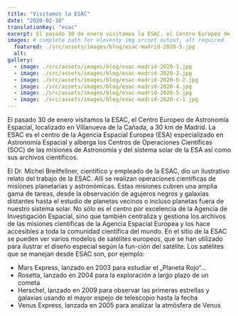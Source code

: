 ```yaml
---
title: "Visitamos la ESAC"
date: "2020-02-10"
translationKey: "esac"
excerpt: El pasado 30 de enero visitamos la ESAC, el Centro Europeo de Astronomía Espacial, localizado en Villanueva de la Cañada, a 30 km de Madrid.
images: # complete path for eleventy img srcset output, alt required
  featured: ./src/assets/images/blog/esac-madrid-2020-5.jpg
  alt:
gallery:
  - image: ./src/assets/images/blog/esac-madrid-2020-1.jpg
  - image: ./src/assets/images/blog/esac-madrid-2020-2.jpg
  - image: ./src/assets/images/blog/esac-madrid-2020-b-2.jpg
  - image: ./src/assets/images/blog/esac-madrid-2020-4.jpg
  - image: ./src/assets/images/blog/esac-madrid-2020-5.jpg
  - image: ./src/assets/images/blog/esac-madrid-2020-c-1.jpg
---
```


El pasado 30 de enero visitamos la ESAC, el Centro Europeo de Astronomía Espacial, localizado en Villanueva de la Cañada, a 30 km de Madrid. La ESAC es el centro de la Agencia Espacial Europea (ESA) especializado en Astronomía Espacial y alberga los Centros de Operaciones Científicas (SOC) de las misiones de Astronomía y del sistema solar de la ESA así como sus archivos científicos.

El Dr. Michel Breitfellner, científico y empleado de la ESAC, dio un ilustrativo relato del trabajo de la ESAC. Allí se realizan operaciones científicas de misiones planetarias y astronómicas. Estas misiones cubren una amplia gama de tareas, desde la observación de agujeros negros y galaxias distantes hasta el estudio de planetas vecinos o incluso planetas fuera de nuestro sistema solar. No sólo es el centro por excelencia de la Agencia de Investigación Espacial, sino que también centraliza y gestiona los archivos de las misiones científicas de la Agencia Espacial Europea y los hace accesibles a toda la comunidad científica del mundo. En el sitio de la ESAC se pueden ver varios modelos de satélites europeos, que se han utilizado para ilustrar el diseño especial según la fun-ción del satélite. Los satélites que se manejan desde ESAC son, por ejemplo:

- Mars Express, lanzado en 2003 para estudiar el „Planeta Rojo“...
- Rosetta, lanzado en 2004 para la exploración a largo plazo de un cometa
- Herschel, lanzado en 2009 para observar las primeras estrellas y galaxias usando el mayor espejo de telescopio hasta la fecha
- Venus Express, lanzada en 2005 para analizar la atmósfera de Venus
